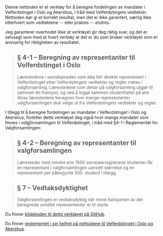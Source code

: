 
Denne nettsiden er et verktøy for å beregne fordelingen av mandater i
Velferdstinget i Oslo og Akershus, i tråd med Velferdstingets vedtekter.
Nettsiden *bør* gi et korrekt resultat, men det er ikke garantert, særlig ikke
etterhvert som vedtektene -- eller praksis -- endres.

Jeg garanterer overhodet ikke at verktøyet gir deg riktig svar, og det er
selvsagt som med et hvert verktøy at det er du som bruker verktøyet som er
ansvarlig for riktigheten av resultatet.

> § 4-1 – Beregning av representanter til Velferdstinget i Oslo
> ------------
> 
> Lærestedene i samskipnaden som ikke blir direkte representert i Velferdstinget etter Velferdstingets
> vedtekter og regler møtes i valgforsamling. Lærestedene som deltar på valgforsamling utgjør til
> sammen én fraksjon, og ved å legge sammen studenttallet på alle disse lærestedene beregnes hvor
> mange representanter valgforsamlingen skal velge ut fra Velferdstingets vedtekter og regler.
 
I tillegg til å beregne fordelingen av mandater i Velferdstinget i Oslo og
Akershus, forteller dette verktøyet deg også hvor mange mandater som finnes i
*valgforsamlingen* til Velferdstinget, i tråd med §4-1 i Reglementet for
Valgforsamlingen:

> § 4-2 – Beregning av representanter til valgforsamlingen
> ------------
> 
> Læresteder med mindre enn 1500 semesterregistrerte studenter får én representant i
> valgforsamlingen uansett størrelse og én representant per påbegynte 500. student i tillegg.

> § 7 – Vedtaksdyktighet
> ------------
> 
> Valgforsamlingen er vedtaksdyktig når minst halvparten av det beregnede antallet representanter er
> til stede.

Du finner [kildekoden til dette verktøyet på
GitHub](http://github.com/velfundert/fordelingVTOA).

Du finner [reglementet i sin helhet på nettsidene til Velferdstinget i Oslo og
Akershus](http://www.studentvelferd.no/vt-dokumenter#vedtekter).
